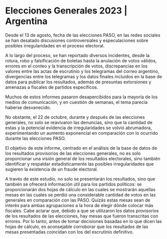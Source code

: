 # Elecciones Generales 2023 | Argentina
Desde el 13 de agosto, fecha de las elecciones PASO, en las redes sociales se han desatado discusiones controversiales y especulaciones sobre posibles irregularidades en el proceso electoral.

A lo largo del proceso, se han reportado diversos incidentes, desde la rotura, robo y falsificación de boletas hasta la anulación de votos válidos, errores en el conteo y la transcripción de votos, discrepancias en los valores entre las actas de escrutinio y los telegramas del correo argentino, divergencias entre los telegramas y los datos finales incluidos en la base de datos para publicar los resultados, además de presuntas extorsiones y amenazas a fiscales de partidos específicos.

Muchos de estos informes pasaron desapercibidos para la mayoría de los medios de comunicación, y en cuestión de semanas, el tema parecía haberse desvanecido.

No obstante, el 22 de octubre, durante y después de las elecciones generales, no solo se reavivaron las denuncias, sino que la cantidad de estas y la potencial evidencia de irregularidades se volvió abrumadora, experimentando un aumento exponencial en comparación con lo ocurrido durante las elecciones PASO.

El objetivo de este informe, centrado en el análisis de la base de datos de los resultados provisorios de las elecciones generales, no es solo proporcionar una visión general de los resultados electorales, sino también identificar y respaldar estadísticamente las posibles irregularidades que sugieren la existencia de un fraude electoral.

A través de este estudio, no solo se presentarán los resultados, sino que también se ofrecerá información útil para los partidos políticos: se proporcionarán dos hojas de cálculo en las cuales se mostrarán aquellas mesas en las cuales se perdió una considerable cantidad de votos en las generales en comparación con las PASO. Quizás estas mesas sean de interés para ambas agrupaciones a la hora de elegir dónde colocar más fiscales. Cabe aclarar que, debido a que se utilizaron los datos provisorios de los resultados de las elecciones, hay mesas que fueron transcritas con errores. Por lo tanto, antes de tomar decisiones basadas en lo que dicen las hojas de cálculo, es aconsejable corroborar que los resultados de las mesas presentadas coincidan con los del escrutinio definitivo.

